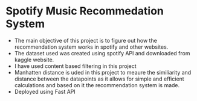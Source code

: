 # **Spotify Music Recommedation System**

- The main objective of this project is to figure out how the recommendation system works in spotify and other websites.
- The dataset used was created using spotify API and downloaded from kaggle website.
- I have used content based filtering in this project  
- Manhatten distance is uded in this project to meaure the similiarity and distance between the datapoints as it allows for simple and efficient calculations and based on it the recommendation system is made.
- Deployed using Fast API
